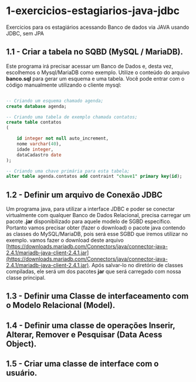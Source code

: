 1-exercicios-estagiarios-java-jdbc
==================================

Exercicios para os estagiários acessando Banco de dados via JAVA usando JDBC, sem JPA

## 1.1 - Criar a tabela no SQBD (MySQL / MariaDB).
Este programa irá precisar acessar um Banco de Dados e, desta vez, escolhemos o Mysql/MariaDB como exemplo. Utilize o conteúdo do arquivo **banco.sql** para gerar um esquema e uma tabela. Você pode entrar com o código manualmente utilizando o cliente mysql:
```sql

-- Criando um esquema chamado agenda;
create database agenda;

-- Criando uma tabela de exemplo chamada contatos;
create table contatos
(

	id integer not null auto_increment,
	nome varchar(40),
	idade integer,
	dataCadastro date
);

-- Criando uma chave primária para esta tabela;
alter table agenda.contatos add contraint "chave1" primary key(id);
```

## 1.2 - Definir um arquivo de Conexão JDBC
Um programa java, para utilizar a interface JDBC e poder se conectar virtualmente com qualquer Banco de Dados Relacional, precisa carregar um pacote **.jar** disponibilizado para aquele modelo de SGBD específico. Portanto vamos precisar obter (fazer o download) o pacote java contendo as classes do MySQL/MariaDB, pois será esse SGBD que iremos utilizar no exemplo. vamos fazer o download deste arquivo [https://downloads.mariadb.com/Connectors/java/connector-java-2.4.1/mariadb-java-client-2.4.1.jar](https://downloads.mariadb.com/Connectors/java/connector-java-2.4.1/mariadb-java-client-2.4.1.jar).
Após salvar-lo no diretório de classes compiladas, ele será um dos pacotes **jar** que será carregado com nossa classe principal.

## 1.3 - Definir uma Classe de interfaceamento com o Modelo Relacional (Model).
## 1.4 - Definir uma classe de operações Inserir, Alterar, Remover e Pesquisar (Data Acess Object).
## 1.5 - Criar uma classe de interface com o usuário.
